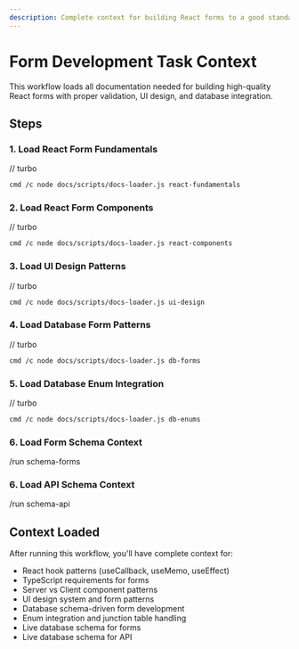 ```yaml
---
description: Complete context for building React forms to a good standard
---
```


# Form Development Task Context

This workflow loads all documentation needed for building high-quality React forms with proper validation, UI design, and database integration.

## Steps

### 1. Load React Form Fundamentals

// turbo

```bash
cmd /c node docs/scripts/docs-loader.js react-fundamentals
```

### 2. Load React Form Components

// turbo

```bash
cmd /c node docs/scripts/docs-loader.js react-components
```

### 3. Load UI Design Patterns

// turbo

```bash
cmd /c node docs/scripts/docs-loader.js ui-design
```

### 4. Load Database Form Patterns

// turbo

```bash
cmd /c node docs/scripts/docs-loader.js db-forms
```

### 5. Load Database Enum Integration

// turbo

```bash
cmd /c node docs/scripts/docs-loader.js db-enums
```

### 6. Load Form Schema Context

/run schema-forms

### 6. Load API Schema Context

/run schema-api

## Context Loaded

After running this workflow, you'll have complete context for:

- React hook patterns (useCallback, useMemo, useEffect)
- TypeScript requirements for forms
- Server vs Client component patterns
- UI design system and form patterns
- Database schema-driven form development
- Enum integration and junction table handling
- Live database schema for forms
- Live database schema for API
